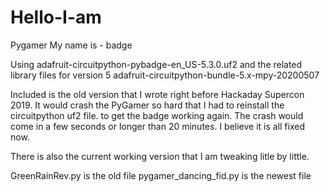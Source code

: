# Hello-I-am
Pygamer My name is - badge

Using adafruit-circuitpython-pybadge-en_US-5.3.0.uf2
and the related library files for version 5
adafruit-circuitpython-bundle-5.x-mpy-20200507

Included is the old version that I wrote right before
Hackaday Supercon 2019.  It would crash the PyGamer
so hard that I had to reinstall the circuitpython uf2
file. to get the badge working again.  The crash would
come in a few seconds or longer than 20 minutes.
I believe it is all fixed now.

There is also the current working version that I am
tweaking litle by little.

GreenRainRev.py is the old file
pygamer_dancing_fid.py is the newest file
